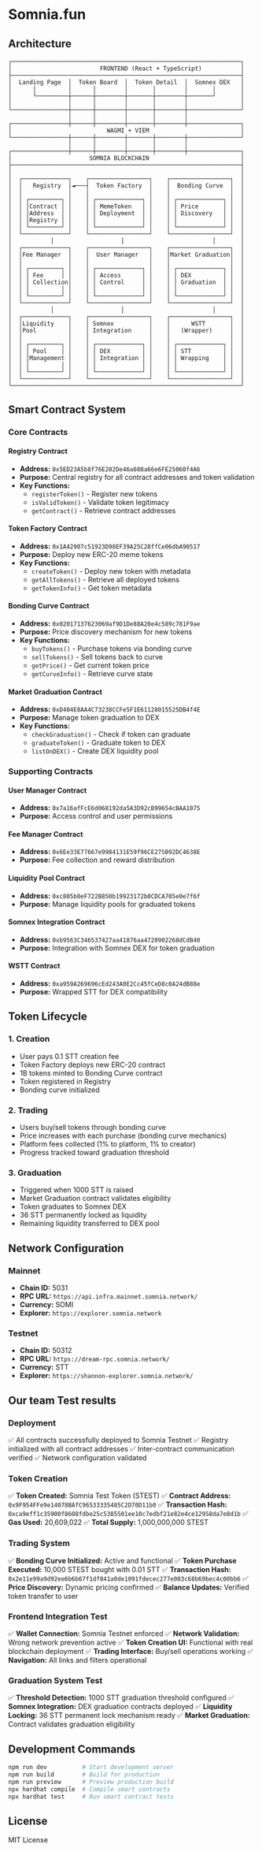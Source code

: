 # Somnia.fun 

## Architecture 

```
┌─────────────────────────────────────────────────────────────────┐
│                         FRONTEND (React + TypeScript)           │
├─────────────────────────────────────────────────────────────────┤
│  Landing Page  │  Token Board  │  Token Detail  │  Somnex DEX   │
│      │         │      │        │       │        │       │       │
│      └─────────┼──────┼────────┼───────┼────────┼───────┘       │
│                │      │        │       │        │               │
└────────────────┼──────┼────────┼───────┼────────┼───────────────┘
                 │      │        │       │        │
┌────────────────┼──────┼────────┼───────┼────────┼───────────────┐
│                           WAGMI + VIEM                          │
└────────────────┼──────┼────────┼───────┼────────┼───────────────┘
                 │      │        │       │        │
┌────────────────┼──────┼────────┼───────┼────────┼───────────────┐
│                      SOMNIA BLOCKCHAIN                          │
├─────────────────────────────────────────────────────────────────┤
│                                                                 │
│  ┌─────────────┐    ┌─────────────────┐    ┌─────────────────┐  │
│  │   Registry  │◄───┤  Token Factory  │    │  Bonding Curve  │  │
│  │             │    │                 │    │                 │  │
│  │ ┌─────────┐ │    │ ┌─────────────┐ │    │ ┌─────────────┐ │  │
│  │ │Contract │ │    │ │ MemeToken   │ │    │ │ Price       │ │  │
│  │ │Address  │ │    │ │ Deployment  │ │    │ │ Discovery   │ │  │
│  │ │Registry │ │    │ │             │ │    │ │             │ │  │
│  │ └─────────┘ │    │ └─────────────┘ │    │ └─────────────┘ │  │
│  └─────────────┘    └─────────────────┘    └─────────────────┘  │
│           │                   │                         │       │
│  ┌─────────────┐    ┌─────────────────┐    ┌─────────────────┐  │
│  │Fee Manager  │    │  User Manager   │    │Market Graduation│  │
│  │             │    │                 │    │                 │  │
│  │ ┌─────────┐ │    │ ┌─────────────┐ │    │ ┌─────────────┐ │  │
│  │ │ Fee     │ │    │ │ Access      │ │    │ │ DEX         │ │  │
│  │ │ Collection│    │ │ Control     │ │    │ │ Graduation  │ │  │
│  │ │         │ │    │ │             │ │    │ │             │ │  │
│  │ └─────────┘ │    │ └─────────────┘ │    │ └─────────────┘ │  │
│  └─────────────┘    └─────────────────┘    └─────────────────┘  │
│           │                   │                         │       │
│  ┌─────────────┐    ┌─────────────────┐    ┌─────────────────┐  │
│  │Liquidity    │    │ Somnex          │    │      WSTT       │  │
│  │Pool         │    │ Integration     │    │   (Wrapper)     │  │
│  │             │    │                 │    │                 │  │
│  │ ┌─────────┐ │    │ ┌─────────────┐ │    │ ┌─────────────┐ │  │
│  │ │ Pool    │ │    │ │ DEX         │ │    │ │ STT         │ │  │
│  │ │Management │    │ │ Integration │ │    │ │ Wrapping    │ │  │
│  │ │         │ │    │ │             │ │    │ │             │ │  │
│  │ └─────────┘ │    │ └─────────────┘ │    │ └─────────────┘ │  │
│  └─────────────┘    └─────────────────┘    └─────────────────┘  │
└─────────────────────────────────────────────────────────────────┘
```

## Smart Contract System

### Core Contracts

#### Registry Contract
- **Address:** `0x5ED23A5b8f76E202De46a608a66e6FE25060f4A6`
- **Purpose:** Central registry for all contract addresses and token validation
- **Key Functions:**
  - `registerToken()` - Register new tokens
  - `isValidToken()` - Validate token legitimacy
  - `getContract()` - Retrieve contract addresses

#### Token Factory Contract
- **Address:** `0x1A42907c51923D98EF39A25C28ffCe06dbA90517`
- **Purpose:** Deploy new ERC-20 meme tokens
- **Key Functions:**
  - `createToken()` - Deploy new token with metadata
  - `getAllTokens()` - Retrieve all deployed tokens
  - `getTokenInfo()` - Get token metadata

#### Bonding Curve Contract
- **Address:** `0x02017137623069af9D1De88A20e4c589c781F9ae`
- **Purpose:** Price discovery mechanism for new tokens
- **Key Functions:**
  - `buyTokens()` - Purchase tokens via bonding curve
  - `sellTokens()` - Sell tokens back to curve
  - `getPrice()` - Get current token price
  - `getCurveInfo()` - Retrieve curve state

#### Market Graduation Contract
- **Address:** `0xD404E8AA4C73238CCFe5F1E61128015525DB4f4E`
- **Purpose:** Manage token graduation to DEX
- **Key Functions:**
  - `checkGraduation()` - Check if token can graduate
  - `graduateToken()` - Graduate token to DEX
  - `listOnDEX()` - Create DEX liquidity pool

### Supporting Contracts

#### User Manager Contract
- **Address:** `0x7a16afFcE6d068192da5A3D92cB99654cBAA1075`
- **Purpose:** Access control and user permissions

#### Fee Manager Contract
- **Address:** `0x6Ee33E77667e9984131E59f96CE275B92DC4638E`
- **Purpose:** Fee collection and reward distribution

#### Liquidity Pool Contract
- **Address:** `0xc805b0eF722B850b19923172b0CDCA705e0e7f6f`
- **Purpose:** Manage liquidity pools for graduated tokens

#### Somnex Integration Contract
- **Address:** `0xb9563C346537427aa41876aa4720902268dCdB40`
- **Purpose:** Integration with Somnex DEX for token graduation

#### WSTT Contract
- **Address:** `0xa959A269696cEd243A0E2Cc45fCeD8c0A24dB88e`
- **Purpose:** Wrapped STT for DEX compatibility

## Token Lifecycle

### 1. Creation 
- User pays 0.1 STT creation fee
- Token Factory deploys new ERC-20 contract
- 1B tokens minted to Bonding Curve contract
- Token registered in Registry
- Bonding curve initialized

### 2. Trading 
- Users buy/sell tokens through bonding curve
- Price increases with each purchase (bonding curve mechanics)
- Platform fees collected (1% to platform, 1% to creator)
- Progress tracked toward graduation threshold

### 3. Graduation 
- Triggered when 1000 STT is raised
- Market Graduation contract validates eligibility
- Token graduates to Somnex DEX
- 36 STT permanently locked as liquidity
- Remaining liquidity transferred to DEX pool

## Network Configuration

### Mainnet
- **Chain ID:** 5031
- **RPC URL:** `https://api.infra.mainnet.somnia.network/`
- **Currency:** SOMI
- **Explorer:** `https://explorer.somnia.network`

### Testnet
- **Chain ID:** 50312
- **RPC URL:** `https://dream-rpc.somnia.network/`
- **Currency:** STT
- **Explorer:** `https://shannon-explorer.somnia.network/`

## Our team Test results

### Deployment 
✅ All contracts successfully deployed to Somnia Testnet
✅ Registry initialized with all contract addresses
✅ Inter-contract communication verified
✅ Network configuration validated

### Token Creation 
✅ **Token Created:** Somnia Test Token (STEST)
✅ **Contract Address:** `0x9F954FFe9e14078BAfC96533335485C2D70D11b0`
✅ **Transaction Hash:** `0xca9eff1c35900f8608fdbe25c5385501ee10c7edbf21e82e4ce12958da7e8d1b`
✅ **Gas Used:** 20,609,022
✅ **Total Supply:** 1,000,000,000 STEST

### Trading System 
✅ **Bonding Curve Initialized:** Active and functional
✅ **Token Purchase Executed:** 10,000 STEST bought with 0.01 STT
✅ **Transaction Hash:** `0x2e11e99a9d92ee6b6b67f1df041a0de1091fdecec277e003c68b69bec4c00bb6`
✅ **Price Discovery:** Dynamic pricing confirmed
✅ **Balance Updates:** Verified token transfer to user

### Frontend Integration Test
✅ **Wallet Connection:** Somnia Testnet enforced
✅ **Network Validation:** Wrong network prevention active
✅ **Token Creation UI:** Functional with real blockchain deployment
✅ **Trading Interface:** Buy/sell operations working
✅ **Navigation:** All links and filters operational

### Graduation System Test
✅ **Threshold Detection:** 1000 STT graduation threshold configured
✅ **Somnex Integration:** DEX graduation contracts deployed
✅ **Liquidity Locking:** 36 STT permanent lock mechanism ready
✅ **Market Graduation:** Contract validates graduation eligibility


## Development Commands

```bash
npm run dev          # Start development server
npm run build        # Build for production
npm run preview      # Preview production build
npx hardhat compile  # Compile smart contracts
npx hardhat test     # Run smart contract tests
```

## License

MIT License
